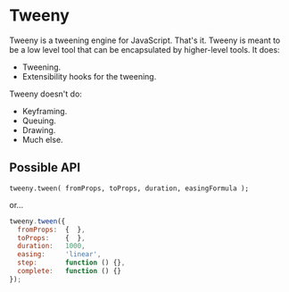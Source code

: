Tweeny
===

Tweeny is a tweening engine for JavaScript.  That's it.  Tweeny is meant to be a low level tool that can be encapsulated by higher-level tools.  It does:

  * Tweening.
  * Extensibility hooks for the tweening.

Tweeny doesn't do:

  * Keyframing.
  * Queuing.
  * Drawing.
  * Much else.

Possible API
---

`tweeny.tween( fromProps, toProps, duration, easingFormula );`

or...

````javascript
tweeny.tween({
  fromProps:  {  },
  toProps:    {  },
  duration:   1000,
  easing:     'linear',
  step:       function () {},
  complete:   function () {}
});
````